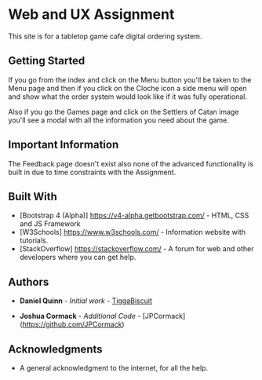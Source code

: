 # Web and UX Assignment

This site is for a tabletop game cafe digital ordering system.

## Getting Started

If you go from the index and click on the Menu button you'll be taken to the Menu page and then if you click on the Cloche icon a side menu will open and show what the order system would look like if it was fully operational.

Also if you go the Games page and click on the Settlers of Catan image you'll see a modal with all the information you need about the game.

## Important Information

The Feedback page doesn't exist also none of the advanced functionality is built in due to time constraints with the Assignment.

## Built With

* [Bootstrap 4 (Alpha)] https://v4-alpha.getbootstrap.com/ - HTML, CSS and JS Framework
* [W3Schools] https://www.w3schools.com/ - Information website with tutorials.
* [StackOverflow] https://stackoverflow.com/ - A forum for web and other developers where you can get help.

## Authors

* **Daniel Quinn** - *Initial work* - [TiggaBiscuit](https://github.com/TiggaBiscuit)

* **Joshua Cormack** - *Additional Code* - [JPCormack] (https://github.com/JPCormack)

## Acknowledgments

* A general acknowledgment to the internet, for all the help.

